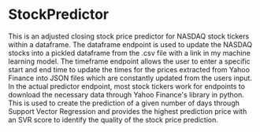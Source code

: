 # StockPredictor
This is an adjusted closing stock price predictor for NASDAQ stock tickers within a dataframe. The dataframe endpoint is used to update the NASDAQ stocks into a pickled dataframe from the .csv file with a link in my machine learning model. The timeframe endpoint allows the user to enter a specific start and end time to update the times for the prices extracted from Yahoo Finance into JSON files which are constantly updated from the users input. In the actual predictor endpoint, most stock tickers work for endpoints to download the necessary data through Yahoo Finance's library in python. This is used to create the prediction of a given number of days through Support Vector Regression and provides the highest prediction price with an SVR score to identify the quality of the stock price prediction.
